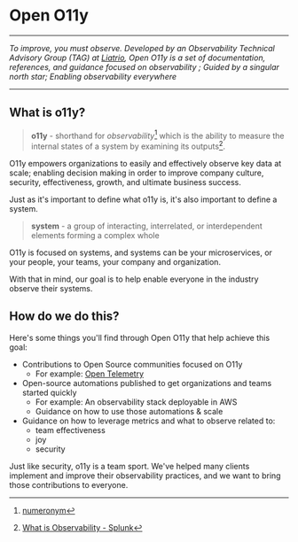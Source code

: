 # Open O11y

---

*To improve, you must observe. Developed by an Observability Technical Advisory Group (TAG)  at [Liatrio](https://www.liatrio.com/), Open O11y is a set of documentation, references, and guidance focused on observability ; Guided by a singular north star; Enabling observability everywhere*

---

## What is o11y?

> **o11y** - shorthand for *observability*[^1]  which is the ability to measure the
> internal states of a system by examining its outputs[^2].

O11y empowers organizations to easily and effectively observe key data at scale;
enabling decision making in order to improve company culture, security, effectiveness,
growth, and ultimate business success.

Just as it's important to define what o11y is, it's also important to define a system.

> **system** - a group of interacting, interrelated, or interdependent elements
> forming a complex whole

O11y is focused on systems, and systems can be your microservices, or your people,
your teams, your company and organization.

With that in mind, our goal is to help enable everyone in the industry observe their systems.

## How do we do this?

Here's some things you'll find through Open O11y that help achieve this goal:

- Contributions to Open Source communities focused on O11y
  - For example: [Open Telemetry](https://opentelemetry.io/)
- Open-source automations published to get organizations and teams started quickly
  - For example: An observability stack deployable in AWS
  - Guidance on how to use those automations & scale
- Guidance on how to leverage metrics and what to observe related to:
  - team effectiveness
  - joy
  - security

Just like security, o11y is a team sport. We've helped many clients implement
and improve their observability practices, and we want to bring those contributions
to everyone.

[^1]: [numeronym](https://en.wikipedia.org/wiki/Numeronym)

[^2]: [What is Observability - Splunk](https://www.splunk.com/en_us/data-insider/what-is-observability.html)
